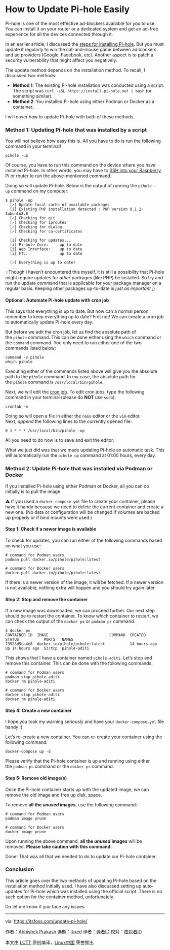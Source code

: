 [#]: subject: "How to Update Pi-hole Easily"
[#]: via: "https://itsfoss.com/update-pi-hole/"
[#]: author: "Abhishek Prakash https://itsfoss.com/"
[#]: collector: "lkxed"
[#]: translator: " "
[#]: reviewer: " "
[#]: publisher: " "
[#]: url: " "

How to Update Pi-hole Easily
======

Pi-hole is one of the most effective ad-blockers available for you to use. You can install it on your router or a dedicated system and get an ad-free experience for all the devices connected through it.

In an earlier article, I discussed the [steps for installing Pi-hole][1]. But you must update it regularly to win the cat-and-mouse game between ad blockers and ad providers (Google, Facebook, etc). Another aspect is to patch a security vulnerability that might affect you negatively.

The update method depends on the installation method. To recall, I discussed two methods:

- **Method 1**: The existing Pi-hole installation was conducted using a script. The script was `curl -sSL https://install.pi-hole.net | bash` (or something similar).
- **Method 2**: You installed Pi-hole using either Podman or Docker as a container.

I will cover how to update Pi-hole with both of these methods.

### Method 1: Updating Pi-hole that was installed by a script

You will not believe how easy this is. All you have to do is run the following command in your terminal!

```
pihole -up
```

Of course, you have to run this command on the device where you have installed Pi-hole. In other words, you may have to [SSH into your Raspberry Pi][2] or router to run the above-mentioned command.

Doing so will update Pi-hole. Below is the output of running the `pihole -up` command on my computer:

```
$ pihole -up
  [✓] Update local cache of available packages
  [i] Existing PHP installation detected : PHP version 8.1.2-1ubuntu2.8
  [✓] Checking for git
  [✓] Checking for iproute2
  [✓] Checking for dialog
  [✓] Checking for ca-certificates

  [i] Checking for updates...
  [i] Pi-hole Core:     up to date
  [i] Web Interface:    up to date
  [i] FTL:              up to date

  [✓] Everything is up to date!
```

💡Though I haven’t encountered this myself, it is still a possibility that Pi-hole might require updates for _other_ packages (like PHP) be installed. So try and run the update command that is applicable for your package manager on a regular basis. Keeping other packages up-to-date is _just as important_ ;)

#### Optional: Automate Pi-hole update with cron job

This says that everything is up to date. But how can a normal person remember to keep everything up to date? Fret not! We can create a cron job to automatically update Pi-hole every day.

But before we edit the cron job, let us find the absolute path of the `pihole` command. This can be done either using the `which` command or the `command` command. You only need to run either one of the two commands listed below:

```
command -v pihole
which pihole
```

Executing either of the commands listed above will give you the absolute path to the `pihole` command. In my case, the absolute path for the `pihole` command is `/usr/local/bin/pihole`.

Next, we will edit the [cron job][3]. To edit cron jobs, type the following command in your terminal (please do **NOT** use `sudo`):

```
crontab -e
```

Doing so will open a file in either the `nano` editor or the `vim` editor. Next, _append_ the following lines to the currently opened file:

```
0 1 * * * /usr/local/bin/pihole -up
```

All you need to do now is to save and exit the editor.

What we just did was that we made updating Pi-hole an automatic task. This will automatically run the `pihole up` command at 01:00 hours, every day.

### Method 2: Update Pi-hole that was installed via Podman or Docker

If you installed Pi-hole using either Podman or Docker, all you can do initially is to pull the image.

⚠️ If you used a `docker-compose.yml` file to create your container, please have it handy because we need to delete the current container and create a new one. (No data or configuration will be changed if volumes are backed up properly or if bind mounts were used.)

#### Step 1: Check if a newer image is available

To check for updates, you can run either of the following commands based on what you use:

```
# command for Podman users
podman pull docker.io/pihole/pihole:latest

# command for Docker users
docker pull docker.io/pihole/pihole:latest
```

If there is a newer version of the image, it will be fetched. If a newer version is not available, nothing extra will happen and you should try again later.

#### Step 2: Stop and remove the container

If a new image was downloaded, we can proceed further. Our next step should be to restart the container. To know which container to restart, we can check the output of the `docker ps` or `podman ps` command.

```
$ docker ps
CONTAINER ID  IMAGE                           COMMAND  CREATED       STATUS           PORTS   NAMES
73528d5ca4e8  docker.io/pihole/pihole:latest           14 hours ago  Up 14 hours ago  53/tcp  pihole-aditi
```

This shows that I have a container named `pihole-aditi`. Let’s stop and remove this container. This can be done with the following commands:

```
# command for Podman users
podman stop pihole-aditi
docker rm pihole-aditi

# command for Docker users
docker stop pihole-aditi
docker rm pihole-aditi
```

#### Step 4: Create a new container

I hope you took my warning seriously and have your `docker-compose.yml` file handy ;)

Let’s re-create a new container. You can re-create your container using the following command:

```
docker-compose up -d
```

Please verify that the Pi-hole container is up and running using either the `podman ps` command or the `docker ps` command.

#### Step 5: Remove old image(s)

Once the Pi-hole container starts up with the updated image, we can remove the old image and free up disk, space.

To remove **all the _unused_ images**, use the following command:

```
# command for Podman users
podman image prune

# command for Docker users
docker image prune
```

Upon running the above command, **all the _unused_** **images** will be removed. **Please take caution with this command.**

Done! That was all that we needed to do to update our Pi-hole container.

### Conclusion

This article goes over the two methods of updating Pi-hole based on the installation method initially used. I have also discussed setting up auto-updates for Pi-hole which was installed using the official script. There is no such option for the container method, unfortunately.

Do let me know if you face any issues.

--------------------------------------------------------------------------------

via: https://itsfoss.com/update-pi-hole/

作者：[Abhishek Prakash][a]
选题：[lkxed][b]
译者：[译者ID](https://github.com/译者ID)
校对：[校对者ID](https://github.com/校对者ID)

本文由 [LCTT](https://github.com/LCTT/TranslateProject) 原创编译，[Linux中国](https://linux.cn/) 荣誉推出

[a]: https://itsfoss.com/
[b]: https://github.com/lkxed
[1]: https://itsfoss.com/setup-pi-hole/
[2]: https://itsfoss.com/ssh-into-raspberry/
[3]: https://itsfoss.com/cron-job/

